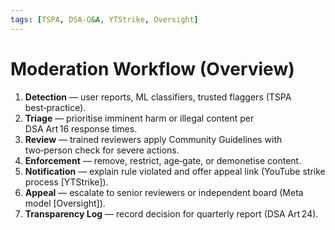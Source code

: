```yaml
---
tags: [TSPA, DSA-Q&A, YTStrike, Oversight]
---
```

# Moderation Workflow (Overview)

1. **Detection** — user reports, ML classifiers, trusted flaggers (TSPA best‑practice).
2. **Triage** — prioritise imminent harm or illegal content per DSA Art 16 response times.
3. **Review** — trained reviewers apply Community Guidelines with two‑person check for severe actions.
4. **Enforcement** — remove, restrict, age‑gate, or demonetise content.
5. **Notification** — explain rule violated and offer appeal link (YouTube strike process [YTStrike]).
6. **Appeal** — escalate to senior reviewers or independent board (Meta model [Oversight]).
7. **Transparency Log** — record decision for quarterly report (DSA Art 24).
